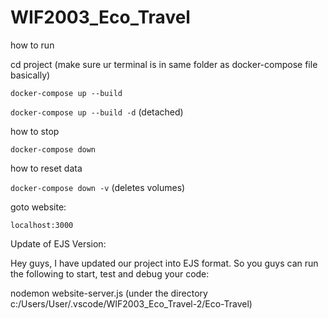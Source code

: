 # WIF2003_Eco_Travel


how to run

cd project (make sure ur terminal is in same folder as docker-compose file basically)

``docker-compose up --build``

``docker-compose up --build -d`` (detached)


how to stop

``docker-compose down`` 

how to reset data 

``docker-compose down -v`` (deletes volumes)

goto website:

``localhost:3000``


Update of EJS Version:

Hey guys, I have updated our project into EJS format. So you guys can run the following to start, test and debug your code:

nodemon website-server.js (under the directory c:/Users/User/.vscode/WIF2003_Eco_Travel-2/Eco-Travel)